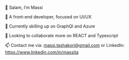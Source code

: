 👋 Salam, I’m Massi

👀 A front-end developer, focused on UI/UX

🌱 Currently skilling up on GraphQl and Azure

💞️ Looking to collaborate more on REACT and Typescript

📫 Contact me via: massi.tashakori@gmail.com or LinkedIn: https://www.linkedin.com/in/massita

<!---
massitashakori/massitashakori is a ✨ special ✨ repository because its `README.md` (this file) appears on your GitHub profile.
You can click the Preview link to take a look at your changes.
--->

